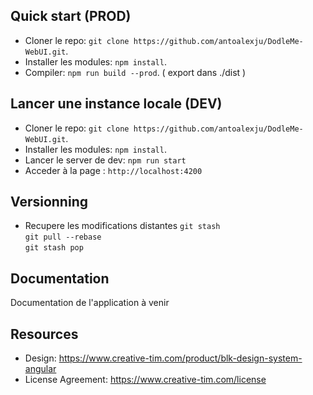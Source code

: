 ## Quick start (PROD)
- Cloner le repo: `git clone https://github.com/antoalexju/DodleMe-WebUI.git`.
- Installer les modules: `npm install`.
- Compiler: `npm run build --prod`. ( export dans ./dist )

## Lancer une instance locale (DEV)
- Cloner le repo: `git clone https://github.com/antoalexju/DodleMe-WebUI.git`.
- Installer les modules: `npm install`.
- Lancer le server de dev: `npm run start`
- Acceder à la page : `http://localhost:4200`

## Versionning 
- Recupere les modifications distantes
`git stash`<br>
`git pull --rebase`<br>
`git stash pop`<br>


## Documentation
Documentation de l'application à venir

## Resources
- Design: <https://www.creative-tim.com/product/blk-design-system-angular>
- License Agreement: <https://www.creative-tim.com/license>
